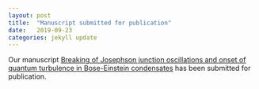 ```yaml
---
layout: post
title:  "Manuscript submitted for publication"
date:   2019-09-23
categories: jekyll update
---
```


Our manuscript [Breaking of Josephson junction oscillations and onset of quantum turbulence in Bose-Einstein condensates](https://arxiv.org/abs/1910.00096) has been submitted for publication.

